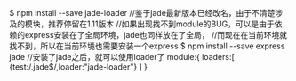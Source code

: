 $ npm install --save jade-loader    //鉴于jade最新版本已经改名，由于不清楚涉及的模块，推荐停留在1.11版本
                                    //如果出现找不到module的BUG，可以是由于依赖的express安装在了全局环境，jade也同样放在了全局，
                                    //而现在在当前环境就找不到，所以在当前环境也需要安装一个express
$ npm install --save express jade   //安装了jade之后，就可以使用loader了
    module:{
        loaders:[
            {test:/\.jade$/,loader:"jade-loader"}
        ]
    }